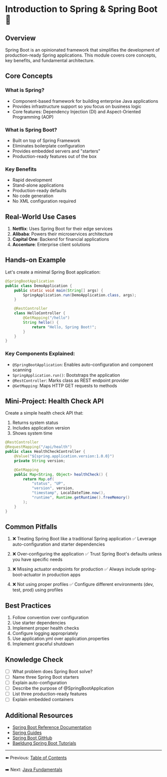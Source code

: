 # Introduction to Spring & Spring Boot 🌱

## Overview

Spring Boot is an opinionated framework that simplifies the development of production-ready Spring applications. This module covers core concepts, key benefits, and fundamental architecture.

## Core Concepts

### What is Spring?
- Component-based framework for building enterprise Java applications
- Provides infrastructure support so you focus on business logic
- Core features: Dependency Injection (DI) and Aspect-Oriented Programming (AOP)

### What is Spring Boot?
- Built on top of Spring Framework
- Eliminates boilerplate configuration
- Provides embedded servers and "starters"
- Production-ready features out of the box

### Key Benefits
- Rapid development
- Stand-alone applications
- Production-ready defaults
- No code generation
- No XML configuration required

## Real-World Use Cases

1. **Netflix**: Uses Spring Boot for their edge services
2. **Alibaba**: Powers their microservices architecture
3. **Capital One**: Backend for financial applications
4. **Accenture**: Enterprise client solutions

## Hands-on Example

Let's create a minimal Spring Boot application:

```java
@SpringBootApplication
public class DemoApplication {
    public static void main(String[] args) {
        SpringApplication.run(DemoApplication.class, args);
    }

    @RestController
    class HelloController {
        @GetMapping("/hello")
        String hello() {
            return "Hello, Spring Boot!";
        }
    }
}
```

### Key Components Explained:
- `@SpringBootApplication`: Enables auto-configuration and component scanning
- `SpringApplication.run()`: Bootstraps the application
- `@RestController`: Marks class as REST endpoint provider
- `@GetMapping`: Maps HTTP GET requests to methods

## Mini-Project: Health Check API

Create a simple health check API that:
1. Returns system status
2. Includes application version
3. Shows system time

```java
@RestController
@RequestMapping("/api/health")
public class HealthCheckController {
    @Value("${spring.application.version:1.0.0}")
    private String version;

    @GetMapping
    public Map<String, Object> healthCheck() {
        return Map.of(
            "status", "UP",
            "version", version,
            "timestamp", LocalDateTime.now(),
            "runtime", Runtime.getRuntime().freeMemory()
        );
    }
}
```

## Common Pitfalls

1. ❌ Treating Spring Boot like a traditional Spring application
   ✅ Leverage auto-configuration and starter dependencies

2. ❌ Over-configuring the application
   ✅ Trust Spring Boot's defaults unless you have specific needs

3. ❌ Missing actuator endpoints for production
   ✅ Always include spring-boot-actuator in production apps

4. ❌ Not using proper profiles
   ✅ Configure different environments (dev, test, prod) using profiles

## Best Practices

1. Follow convention over configuration
2. Use starter dependencies
3. Implement proper health checks
4. Configure logging appropriately
5. Use application.yml over application.properties
6. Implement graceful shutdown

## Knowledge Check

- [ ] What problem does Spring Boot solve?
- [ ] Name three Spring Boot starters
- [ ] Explain auto-configuration
- [ ] Describe the purpose of @SpringBootApplication
- [ ] List three production-ready features
- [ ] Explain embedded containers

## Additional Resources

- [Spring Boot Reference Documentation](https://docs.spring.io/spring-boot/docs/current/reference/html/)
- [Spring Guides](https://spring.io/guides)
- [Spring Boot GitHub](https://github.com/spring-projects/spring-boot)
- [Baeldung Spring Boot Tutorials](https://www.baeldung.com/spring-boot)

---

⬅️ Previous: [Table of Contents](./README.md)

➡️ Next: [Java Fundamentals](./02-java-fundamentals.md)